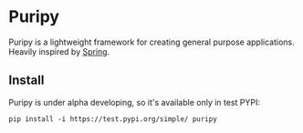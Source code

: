 # Puripy

Puripy is a lightweight framework for creating general purpose applications. Heavily inspired by [Spring](https://spring.io).

## Install

Puripy is under alpha developing, so it's available only in test PYPI:

```shell
pip install -i https://test.pypi.org/simple/ puripy
```

